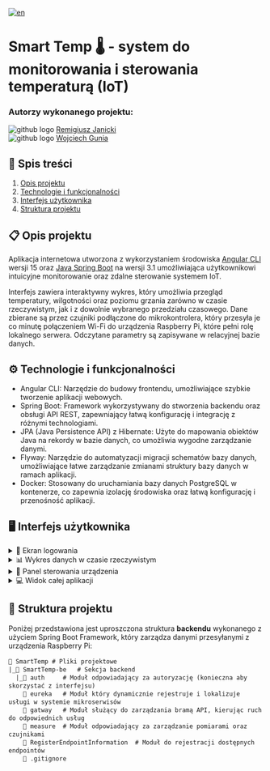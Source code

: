 [![en](https://img.shields.io/badge/lang-en-red.svg)](https://github.com/TheRemekk/SmartTemp/blob/master/README-en.md)

# Smart Temp 🌡️ - system do monitorowania i sterowania temperaturą (IoT)

### Autorzy wykonanego projektu: 
<img src="https://skillicons.dev/icons?i=github" height="25" alt="github logo"/> [Remigiusz Janicki](https://github.com/TheRemekk)<br>
<img src="https://skillicons.dev/icons?i=github" height="25" alt="github logo"/> [Wojciech Gunia](https://github.com/wojciechgunia)

## 📖 Spis treści

1. [Opis projektu](#l1)
2. [Technologie i funkcjonalności](#l2)
3. [Interfejs użytkownika](#l3)
4. [Struktura projektu](#l4)

<a id="l1"></a>

## 📋 Opis projektu
Aplikacja internetowa utworzona z wykorzystaniem środowiska [Angular CLI](https://github.com/angular/angular-cli) wersji 15 oraz [Java Spring Boot](https://github.com/spring-projects/spring-boot) na wersji 3.1 umożliwiająca użytkownikowi intuicyjne monitorowanie oraz zdalne sterowanie systemem IoT. 

Interfejs zawiera interaktywny wykres, który umożliwia przegląd temperatury, wilgotności oraz poziomu grzania zarówno w czasie rzeczywistym, jak i z dowolnie wybranego przedziału czasowego. Dane zbierane są przez czujniki podłączone do mikrokontrolera, który przesyła je co minutę połączeniem Wi-Fi do urządzenia Raspberry Pi, które pełni rolę lokalnego serwera. Odczytane parametry są zapisywane w relacyjnej bazie danych.

<a id="l2"></a>

## ⚙️ Technologie i funkcjonalności 
* Angular CLI: Narzędzie do budowy frontendu, umożliwiające szybkie tworzenie aplikacji webowych.
* Spring Boot: Framework wykorzystywany do stworzenia backendu oraz obsługi API REST, zapewniający łatwą konfigurację i integrację z różnymi technologiami. 
* JPA (Java Persistence API) z Hibernate: Użyte do mapowania obiektów Java na rekordy w bazie danych, co umożliwia wygodne zarządzanie danymi.
* Flyway: Narzędzie do automatyzacji migracji schematów bazy danych, umożliwiające łatwe zarządzanie zmianami struktury bazy danych w ramach aplikacji.
* Docker: Stosowany do uruchamiania bazy danych PostgreSQL w kontenerze, co zapewnia izolację środowiska oraz łatwą konfigurację i przenośność aplikacji.

<a id="l3"></a>
## 🖥️ Interfejs użytkownika 

<details>
  <summary>🔐 Ekran logowania</summary>
  <img src="SmartTemp-fe/images/logowanie.png" alt="Ekran logowania"/>
</details>

<details>
  <summary>📊 Wykres danych w czasie rzeczywistym</summary>
  <img src="SmartTemp-fe/images/wykres.png" alt="Wykres danych w czasie rzeczywistym"/>
</details>

<details>
  <summary>🔧 Panel sterowania urządzenia</summary>
  <img src="SmartTemp-fe/images/panel.png" alt="Panel sterowania urządzenia"/>
</details>

<details>
  <summary>💻 Widok całej aplikacji</summary>
  <img src="SmartTemp-fe/images/full_view.png" alt="Widok całej aplikacji"/>
</details>


<a id="l4"></a>
## 🧩 Struktura projektu 

Poniżej przedstawiona jest uproszczona struktura **backendu** wykonanego z użyciem Spring Boot Framework, który zarządza danymi przesyłanymi z urządzenia Raspberry Pi:

```text
📂 SmartTemp # Pliki projektowe
|_📂 SmartTemp-be   # Sekcja backend
  |_📂 auth     # Moduł odpowiadający za autoryzację (konieczna aby skorzystać z interfejsu)
    📂 eureka   # Moduł który dynamicznie rejestruje i lokalizuje usługi w systemie mikroserwisów
    📂 gatway   # Moduł służący do zarządzania bramą API, kierując ruch do odpowiednich usług
    📁 measure  # Moduł odpowiadający za zarządzanie pomiarami oraz czujnikami
    📁 RegisterEndpointInformation  # Moduł do rejestracji dostępnych endpointów 
    📄 .gitignore
```
